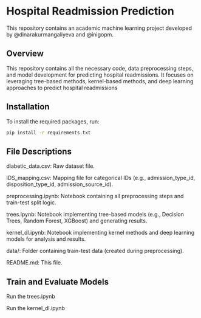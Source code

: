 # Hospital Readmission Prediction 

This repository contains an academic machine learning project developed by @dinarakurmangaliyeva and @inigopm. 

## Overview
This repository contains all the necessary code, data preprocessing steps, and model development for predicting hospital readmissions. It focuses on leveraging tree-based methods, kernel-based methods, and deep learning approaches to predict hospital readmissions

## Installation

To install the required packages, run:
```bash
pip install -r requirements.txt
```

## File Descriptions

diabetic_data.csv: Raw dataset file.

IDS_mapping.csv: Mapping file for categorical IDs (e.g., admission_type_id, disposition_type_id, admission_source_id).

preprocessing.ipynb: Notebook containing all preprocessing steps and train-test split logic.

trees.ipynb: Notebook implementing tree-based models (e.g., Decision Trees, Random Forest, XGBoost) and generating results.

kernel_dl.ipynb: Notebook implementing kernel methods and deep learning models for analysis and results.

data/: Folder containing train-test data (created during preprocessing).

README.md: This file.

## Train and Evaluate Models

Run the trees.ipynb

Run the kernel_dl.ipynb


